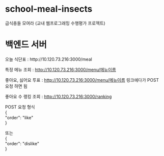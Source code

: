 # school-meal-insects
급식충들 모여라 (교내 웹프로그래밍 수행평가 프로젝트)

<h1>백엔드 서버</h1>
오늘 식단표 : http://10.120.73.216:3000/meal


특정 메뉴 조회 : http://10.120.73.216:3000/menu/메뉴이름


좋아요, 싫어요 투표 : http://10.120.73.216:3000/menu/메뉴이름 링크에다가 POST 요청 하면 됨 


좋아요 수 랭킹 조회 : http://10.120.73.216:3000/ranking  


  
POST 요청 형식  
{  
    "order": "like"  
}  
  
또는  
{  
    "order": "dislike"  
}  
